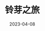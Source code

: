 ---
layout: movie-review
title: 铃芽之旅
description:
category: 电影
img: assets/img/movie/2023/ling_ya_zhi_lv.webp
star: 3
date: 2023-04-08
---